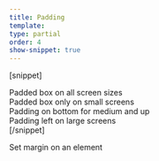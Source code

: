 ```yaml
---
title: Padding
template:
type: partial
order: 4
show-snippet: true
---
```

[snippet]
<div class="background--abbey padding-top--2 padding-left--1 padding-right--1 padding-bottom--2">
    Padded box on all screen sizes
</div>

<div class="background--iron-light padding-top-sm--2 padding-left-sm--1 padding-right-sm--1 padding-bottom-sm--2">
    Padded box only on small screens
</div>

<div class="background--abbey padding-bottom-md--2">
    Padding on bottom for medium and up
</div>

<div class="background--iron-light padding-left-md--17">
    Padding left on large screens
</div>
[/snippet]

Set margin on an element

